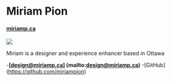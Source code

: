 # Miriam Pion

#### [miriamp.ca](https://miriamp.ca)

![](photo.jpg)

Miriam is a designer and experience enhancer based in Ottawa

-**[design@miriamp.ca] (mailto:design@miriamp.ca)**
-[GitHub] (https://github.com/miriampion)
